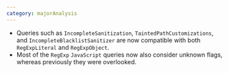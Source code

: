 ```yaml
---
category: majorAnalysis
---
```

* Queries such as `IncompleteSanitization`, `TaintedPathCustomizations`, and `IncompleteBlacklistSanitizer` are now compatible with both `RegExpLiteral` and `RegExpObject`.
* Most of the `RegExp` `JavaScript` queries now also consider unknown flags, whereas previously they were overlooked.
